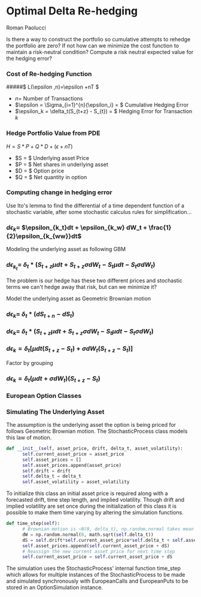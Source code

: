 # Optimal Delta Re-hedging
Roman Paolucci

Is there a way to construct the portfolio so cumulative attempts to rehedge the portfolio are zero?  If not how can we minimize the cost function to maintain a risk-neutral condition?  Compute a risk neutral expected value for the hedging error?

### Cost of Re-hedging Function


#####$ L(\epsilon ,n)=\epsilon +nT $
- $n =$ Number of Transactions
- $\epsilon = \Sigma_{i=1}^{n}{\epsilon_i} = $ Cumulative Hedging Error
- $\epsilon_k = \delta_t(S_{t+z} - S_{t}) = $ Hedging Error for Transaction $k$

### Hedge Portfolio Value from PDE
$H = S*P + Q*D + (\epsilon +nT)$
- $S = $ Underlying asset Price
- $P = $ Net shares in underlying asset
- $D = $ Option price
- $Q = $ Net quantity in option


### Computing change in hedging error

Use Ito's lemma to find the differential of a time dependent function of a stochastic variable, after some stochastic calculus rules for simplification...

### $d\epsilon_k =$  $\epsilon_{k_t}dt + \epsilon_{k_w} dW_t + \frac{1}{2}\epsilon_{k_{ww}}dt$

Modeling the underlying asset as following GBM
### $d \epsilon_{k_{t}} =$  $\delta_t * (S_{t+z} \mu dt + S_{t+z}\sigma dW_{t} - S_{t} \mu dt - S_{t} \sigma dW_{t})$

The problem is our hedge has these two different prices and stochastic terms we can't hedge away that risk, but can we minimize it?


Model the underlying asset as Geometric Brownian motion

### $d\epsilon_k =$  $\delta_t*(dS_{t+n} - dS_{t})$

### $d\epsilon_k =$ $\delta_t * (S_{t+z} \mu dt + S_{t+z}\sigma dW_{t} - S_{t} \mu dt - S_{t} \sigma dW_{t})$
### $d\epsilon_k = \delta_t[\mu dt(S_{t+z} - S_{t}) + \sigma dW_t(S_{t+z} - S_{t})]$
Factor by grouping
### $d \epsilon_k = \delta_t(\mu dt + \sigma dW_t)(S_{t+z}-S_t)$

### European Option Classes

### Simulating The Underlying Asset

The assumption is the underlying asset the option is being priced for follows Geometric Brownian motion.  The StochasticProcess class models this law of motion.

```Python
def __init__(self, asset_price, drift, delta_t, asset_volatility):
      self.current_asset_price = asset_price
      self.asset_prices = []
      self.asset_prices.append(asset_price)
      self.drift = drift
      self.delta_t = delta_t
      self.asset_volatility = asset_volatility
```
To initialize this class an initial asset price is required along with a forecasted drift, time step length, and implied volatility.  Though drift and implied volatility are set once during the initialization of this class it is possible to make them time varying by altering the simulation functions.
```Python
def time_step(self):
      # Brownian motion is ~N(0, delta_t), np.random.normal takes mean and standard deviation
      dW = np.random.normal(0, math.sqrt(self.delta_t))
      dS = self.drift*self.current_asset_price*self.delta_t + self.asset_volatility*self.current_asset_price*dW
      self.asset_prices.append(self.current_asset_price + dS)
      # Reassign the new current asset price for next time step
      self.current_asset_price = self.current_asset_price + dS
```
The simulation uses the StochasticProcess' internal function time_step which allows for multiple instances of the StochasticProcess to be made and simulated synchronously with EuropeanCalls and EuropeanPuts to be stored in an OptionSimulation instance.

